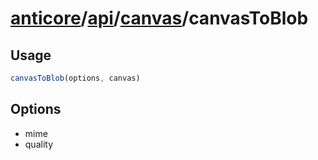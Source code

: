 # [anticore](../../../../../#reference)/[api](../../#reference)/[canvas](../#reference)/<a name="reference">canvasToBlob</a>

## Usage

```js
canvasToBlob(options, canvas)
```

## Options

* mime
* quality